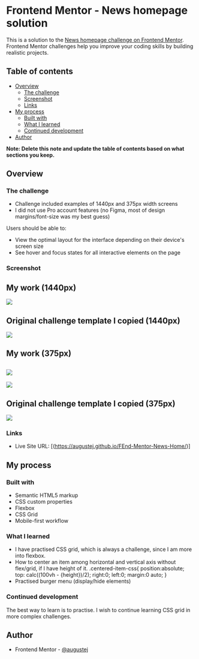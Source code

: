 # Frontend Mentor - News homepage solution

This is a solution to the [News homepage challenge on Frontend Mentor](https://www.frontendmentor.io/challenges/news-homepage-H6SWTa1MFl). Frontend Mentor challenges help you improve your coding skills by building realistic projects. 

## Table of contents

- [Overview](#overview)
  - [The challenge](#the-challenge)
  - [Screenshot](#screenshot)
  - [Links](#links)
- [My process](#my-process)
  - [Built with](#built-with)
  - [What I learned](#what-i-learned)
  - [Continued development](#continued-development)
- [Author](#author)

**Note: Delete this note and update the table of contents based on what sections you keep.**

## Overview

### The challenge
- Challenge included examples of 1440px and 375px width screens
- I did not use Pro account features (no Figma, most of design margins/font-size was my best guess)

Users should be able to:

- View the optimal layout for the interface depending on their device's screen size
- See hover and focus states for all interactive elements on the page

### Screenshot 
## My work (1440px)

![](./Screenshot.jpg)

## Original challenge template I copied (1440px)

![](./design/desktop-design.jpg)

## My work (375px)

![](./Screenshot1.jpg)
- 
![](./Screenshot2.jpg)

## Original challenge template I copied (375px)

![](./design/mobile-design.jpg)


### Links

- Live Site URL: [(https://augustej.github.io/FEnd-Mentor-News-Home/)]

## My process

### Built with

- Semantic HTML5 markup
- CSS custom properties
- Flexbox
- CSS Grid
- Mobile-first workflow

### What I learned

- I have practised CSS grid, which is always a challenge, since I am more into flexbox.
- How to center an item among horizontal and vertical axis without flex/grid, if I have height of it. 
    .centered-item-css{
      position:absolute;
      top: calc((100vh - {height})/2);
      right:0;
      left:0;
      margin:0 auto;
    }
- Practised burger menu (display/hide elements)

### Continued development

The best way to learn is to practise. I wish to continue learning CSS grid in more complex challenges.

## Author

- Frontend Mentor - [@augustej](https://www.frontendmentor.io/profile/augustej)